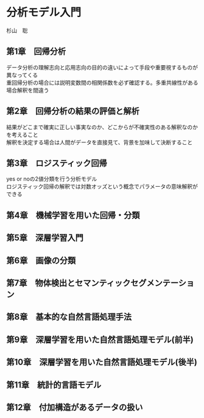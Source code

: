 # 分析モデル入門

杉山　聡

## 第1章　回帰分析

データ分析の理解志向と応用志向の目的の違いによって手段や重要視するものが異なってくる  
重回帰分析の場合には説明変数間の相関係数を必ず確認する。多重共線性がある場合解釈を間違う  

## 第2章　回帰分析の結果の評価と解析

結果がどこまで確実に正しい事実なのか、どこからが不確実性のある解釈なのかを考えること  
解釈を決定する場合は人間がデータを直接見て、背景を加味して決断すること  

## 第3章　ロジスティック回帰

yes or noの2値分類を行う分析モデル  
ロジスティック回帰の解釈では対数オッズという概念でパラメータの意味解釈ができる  

## 第4章　機械学習を用いた回帰・分類



## 第5章　深層学習入門

## 第6章　画像の分類

## 第7章　物体検出とセマンティックセグメンテーション

## 第8章　基本的な自然言語処理手法

## 第9章　深層学習を用いた自然言語処理モデル(前半)

## 第10章　深層学習を用いた自然言語処理モデル(後半)

## 第11章　統計的言語モデル

## 第12章　付加構造があるデータの扱い
